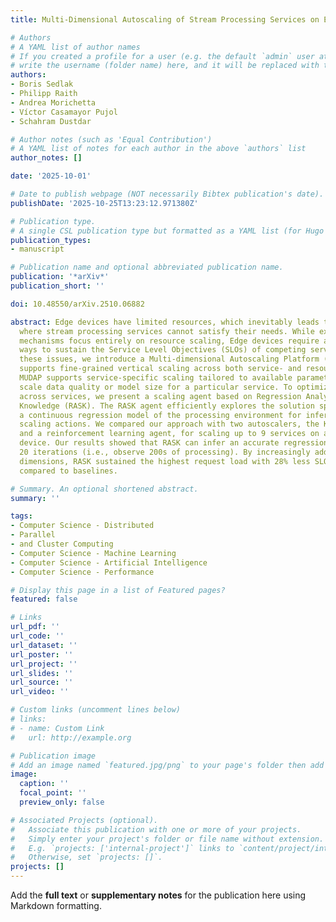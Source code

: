 ```yaml
---
title: Multi-Dimensional Autoscaling of Stream Processing Services on Edge Devices

# Authors
# A YAML list of author names
# If you created a profile for a user (e.g. the default `admin` user at `content/authors/admin/`), 
# write the username (folder name) here, and it will be replaced with their full name and linked to their profile.
authors:
- Boris Sedlak
- Philipp Raith
- Andrea Morichetta
- Víctor Casamayor Pujol
- Schahram Dustdar

# Author notes (such as 'Equal Contribution')
# A YAML list of notes for each author in the above `authors` list
author_notes: []

date: '2025-10-01'

# Date to publish webpage (NOT necessarily Bibtex publication's date).
publishDate: '2025-10-25T13:23:12.971380Z'

# Publication type.
# A single CSL publication type but formatted as a YAML list (for Hugo requirements).
publication_types:
- manuscript

# Publication name and optional abbreviated publication name.
publication: '*arXiv*'
publication_short: ''

doi: 10.48550/arXiv.2510.06882

abstract: Edge devices have limited resources, which inevitably leads to situations
  where stream processing services cannot satisfy their needs. While existing autoscaling
  mechanisms focus entirely on resource scaling, Edge devices require alternative
  ways to sustain the Service Level Objectives (SLOs) of competing services. To address
  these issues, we introduce a Multi-dimensional Autoscaling Platform (MUDAP) that
  supports fine-grained vertical scaling across both service- and resource-level dimensions.
  MUDAP supports service-specific scaling tailored to available parameters, e.g.,
  scale data quality or model size for a particular service. To optimize the execution
  across services, we present a scaling agent based on Regression Analysis of Structural
  Knowledge (RASK). The RASK agent efficiently explores the solution space and learns
  a continuous regression model of the processing environment for inferring optimal
  scaling actions. We compared our approach with two autoscalers, the Kubernetes VPA
  and a reinforcement learning agent, for scaling up to 9 services on a single Edge
  device. Our results showed that RASK can infer an accurate regression model in merely
  20 iterations (i.e., observe 200s of processing). By increasingly adding elasticity
  dimensions, RASK sustained the highest request load with 28% less SLO violations,
  compared to baselines.

# Summary. An optional shortened abstract.
summary: ''

tags:
- Computer Science - Distributed
- Parallel
- and Cluster Computing
- Computer Science - Machine Learning
- Computer Science - Artificial Intelligence
- Computer Science - Performance

# Display this page in a list of Featured pages?
featured: false

# Links
url_pdf: ''
url_code: ''
url_dataset: ''
url_poster: ''
url_project: ''
url_slides: ''
url_source: ''
url_video: ''

# Custom links (uncomment lines below)
# links:
# - name: Custom Link
#   url: http://example.org

# Publication image
# Add an image named `featured.jpg/png` to your page's folder then add a caption below.
image:
  caption: ''
  focal_point: ''
  preview_only: false

# Associated Projects (optional).
#   Associate this publication with one or more of your projects.
#   Simply enter your project's folder or file name without extension.
#   E.g. `projects: ['internal-project']` links to `content/project/internal-project/index.md`.
#   Otherwise, set `projects: []`.
projects: []
---
```


Add the **full text** or **supplementary notes** for the publication here using Markdown formatting.
